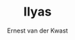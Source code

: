 ---
title: "Ilyas"
author: "Ernest van der Kwast"
isbn: ""
isbn13: "9789403160801"
rating: "4"
publisher: "De Bezige Bij"
pages: "319"
publishYear: "2020"
read: "2020"
goodreads_id: "55692043"
---